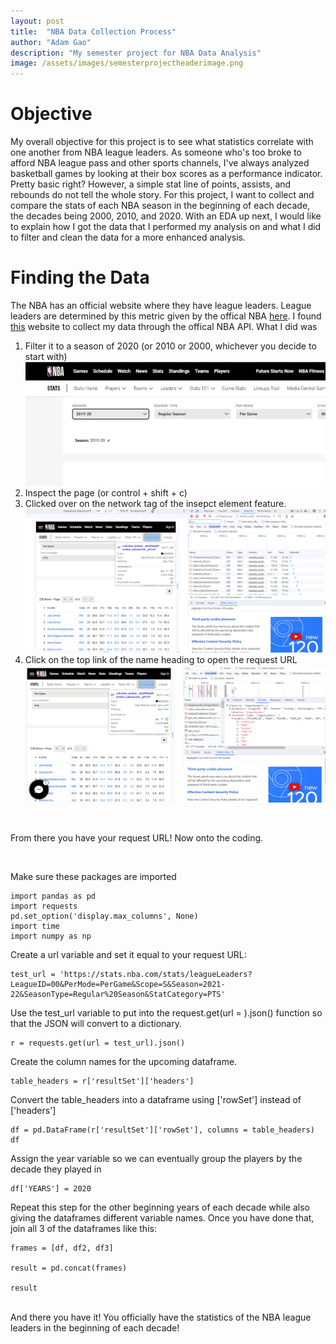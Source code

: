 ```yaml
---
layout: post
title:  "NBA Data Collection Process"
author: "Adam Gao"
description: "My semester project for NBA Data Analysis"
image: /assets/images/semesterprojectheaderimage.png
--- 
```

# Objective
My overall objective for this project is to see what statistics correlate with one another from NBA league leaders. As someone who's too broke to afford NBA league pass and other sports channels, I've always analyzed basketball games by looking at their box scores as a performance indicator. Pretty basic right? However, a simple stat line of points, assists, and rebounds do not tell the whole story. For this project, I want to collect and compare the stats of each NBA season in the beginning of each decade, the decades being 2000, 2010, and 2020. With an EDA up next, I would like to explain how I got the data that I performed my analysis on and what I did to filter and clean the data for a more enhanced analysis. 

# Finding the Data  
The NBA has an official website where they have league leaders. League leaders are determined by this metric given by the offical NBA [here](https://www.nba.com/stats/help/statminimums). I found [this](https://www.nba.com/stats/leaders) website to collect my data through the offical NBA API. What I did was 
<br>
1. Filter it to a season of 2020 (or 2010 or 2000, whichever you decide to start with)
![Figure](/assets/images/year.png)
3. Inspect the page (or control + shift + c)
4. Clicked over on the network tag of the insepct element feature.
![Figure](/assets/images/inspectelement.png)
5. Click on the top link of the name heading to open the request URL
![Figure](/assets/images/apitutorial.png)
<br>

From there you have your request URL! Now onto the coding.

<br>

Make sure these packages are imported
```
import pandas as pd
import requests
pd.set_option('display.max_columns', None)
import time
import numpy as np
```


Create a url variable and set it equal to your request URL:

```
test_url = 'https://stats.nba.com/stats/leagueLeaders?LeagueID=00&PerMode=PerGame&Scope=S&Season=2021-22&SeasonType=Regular%20Season&StatCategory=PTS'
```

Use the test_url variable to put into the request.get(url = ).json() function so that the JSON will convert to a dictionary. 


```
r = requests.get(url = test_url).json()
```
Create the column names for the upcoming dataframe. 
```
table_headers = r['resultSet']['headers']
```
Convert the table_headers into a dataframe using ['rowSet'] instead of ['headers']
```
df = pd.DataFrame(r['resultSet']['rowSet'], columns = table_headers)
df
```
Assign the year variable so we can eventually group the players by the decade they played in

```
df['YEARS'] = 2020
```
Repeat this step for the other beginning years of each decade while also giving the dataframes different variable names. Once you have done that, join all 3 of the dataframes like this: 

```
frames = [df, df2, df3]

result = pd.concat(frames)

result
```

<br>
And there you have it! You officially have the statistics of the NBA league leaders in the beginning of each decade!
